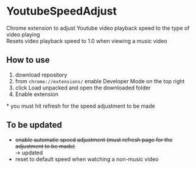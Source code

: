 # YoutubeSpeedAdjust
Chrome extension to adjust Youtube video playback speed to the type of video playing <br>
Resets video playback speed to 1.0 when viewing a music video

## How to use
1. download repository
2. from `chrome://extensions/` enable Developer Mode on the top right
3. click Load unpacked and open the downloaded folder
4. Enable extension

\* you must hit refresh for the speed adjustment to be made

## To be updated
- ~~enable automatic speed adjustment (must refresh page for the adjustment to be made)~~ <br>
→ updated
- reset to default speed when watching a non-music video
